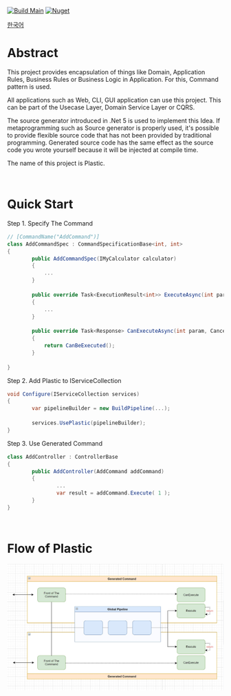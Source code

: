 ﻿
[![Build Main](https://github.com/sang-hyeon/Plastic/actions/workflows/github_actions.yml/badge.svg?branch=main)](https://github.com/sang-hyeon/Plastic/actions/workflows/github_actions.yml)
[![Nuget](https://img.shields.io/nuget/v/Plastic)](https://www.nuget.org/packages/Plastic/)

[한국어](https://github.com/sang-hyeon/Plastic/tree/main/docs/kor)

# Abstract
This project provides encapsulation of things like Domain, Application Rules, Business Rules or Business Logic in Application. For this, Command pattern is used.

All applications such as Web, CLI, GUI application can use this project.
This can be part of the Usecase Layer, Domain Service Layer or CQRS.

The source generator introduced in .Net 5 is used to implement this Idea. If metaprogramming such as Source generator is properly used, it's possible to provide flexible source code that has not been provided by traditional programming.
Generated source code has the same effect as the source code you wrote yourself because it will be injected at compile time.

The name of this project is Plastic.

<br>

# Quick Start

Step 1. Specify The Command
```cs
// [CommandName("AddCommand")]
class AddCommandSpec : CommandSpecificationBase<int, int>
{
        public AddCommandSpec(IMyCalculator calculator)
        { 
            ...
        }

        public override Task<ExecutionResult<int>> ExecuteAsync(int param, CancellationToken token = default)
        {
            ...
        }
        
        public override Task<Response> CanExecuteAsync(int param, CancellationToken token = default)
        {
            return CanBeExecuted();
        }

}
```

Step 2. Add Plastic to IServiceCollection
```cs
void Configure(IServiceCollection services)
{
        var pipelineBuilder = new BuildPipeline(...);

        services.UsePlastic(pipelineBuilder);
}
```

Step 3. Use Generated Command
```cs
class AddController : ControllerBase
{
        public AddController(AddCommand addCommand)
        {
                ...
                var result = addCommand.Execute( 1 );
        }
}
```

<br>

# Flow of Plastic
![Platstic의 명령 흐름](docs/resources/flow.jpg)

